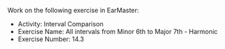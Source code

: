 Work on the following exercise in EarMaster:
- Activity: Interval Comparison
- Exercise Name: All intervals from Minor 6th to Major 7th - Harmonic
- Exercise Number: 14.3
